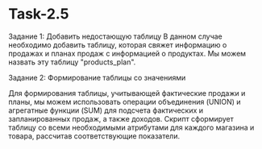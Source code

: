 # Task-2.5
Задание 1: Добавить недостающую таблицу
В данном случае необходимо добавить таблицу, которая свяжет информацию о продажах и планах продаж с информацией о продуктах. Мы можем назвать эту таблицу "products_plan".

Задание 2: Формирование таблицы со значениями

Для формирования таблицы, учитывающей фактические продажи и планы, мы можем использовать операции объединения (UNION) и агрегатные функции (SUM) для подсчета фактических и запланированных продаж, а также доходов.
Скрипт сформирует таблицу со всеми необходимыми атрибутами для каждого магазина и товара, рассчитав соответствующие показатели.
